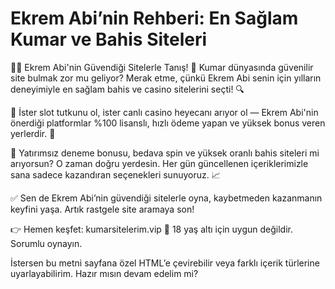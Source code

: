 # Ekrem Abi’nin Rehberi: En Sağlam Kumar ve Bahis Siteleri

🧑‍💼 Ekrem Abi'nin Güvendiği Sitelerle Tanış!
🎲 Kumar dünyasında güvenilir site bulmak zor mu geliyor? Merak etme, çünkü Ekrem Abi senin için yılların deneyimiyle en sağlam bahis ve casino sitelerini seçti! 🔍

📌 İster slot tutkunu ol, ister canlı casino heyecanı arıyor ol — Ekrem Abi'nin önerdiği platformlar %100 lisanslı, hızlı ödeme yapan ve yüksek bonus veren yerlerdir. 💸

🎁 Yatırımsız deneme bonusu, bedava spin ve yüksek oranlı bahis siteleri mi arıyorsun? O zaman doğru yerdesin. Her gün güncellenen içeriklerimizle sana sadece kazandıran seçenekleri sunuyoruz. 📈

✅ Sen de Ekrem Abi’nin güvendiği sitelerle oyna, kaybetmeden kazanmanın keyfini yaşa. Artık rastgele site aramaya son!

👉 Hemen keşfet: kumarsitelerim.vip
🔞 18 yaş altı için uygun değildir. Sorumlu oynayın.

İstersen bu metni sayfana özel HTML’e çevirebilir veya farklı içerik türlerine uyarlayabilirim. Hazır mısın devam edelim mi?
